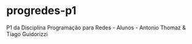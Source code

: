 # progredes-p1
P1 da Disciplina Programação para Redes - Alunos - Antonio Thomaz &amp; Tiago Guidorizzi
